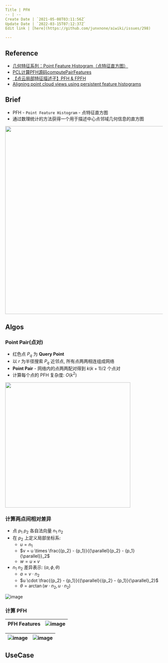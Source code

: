 ```yaml
---
Title | PFH
-- | --
Create Date | `2021-05-08T03:11:56Z`
Update Date | `2022-03-15T07:12:37Z`
Edit link | [here](https://github.com/junxnone/aiwiki/issues/298)

---
```

## Reference
- [几何特征系列：Point Feature Histogram（点特征直方图）](http://lemonc.me/point-feature-histogram.html)
- [PCL计算PFH源码computePairFeatures](https://blog.csdn.net/m0_49291417/article/details/110198763)
- [【点云局部特征描述子】PFH & FPFH](https://zhuanlan.zhihu.com/p/192343758)
- [Aligning point cloud views using persistent feature histograms](https://ias.in.tum.de/_media/spezial/bib/rusu08iros-1.pdf)


## Brief
- PFH - `Point Feature Histogram` - 点特征直方图
- 通过数理统计的方法获得一个用于描述中心点邻域几何信息的直方图


<img width="600px" src="https://user-images.githubusercontent.com/2216970/158321656-336f6bf0-457d-443e-adcf-2fd5711d25e2.png">


## Algos

### Point Pair(点对)

- 红色点  $P_{q}$ 为 **Query Point**
- 以 $r$ 为半径搜索 $P_{q}$ 近邻点, 所有点两两相连组成网络
- **Point Pair** - 网络内的点两两配对得到  $k(k+1)/2$ 个点对
- 计算每个点的 PFH 复杂度: $O(k^2)$


<img width="400px" src="https://user-images.githubusercontent.com/2216970/117524062-68c8cf00-afee-11eb-81ed-bc3bc5cb60fa.png">


### 计算两点间相对差异
- 点 $p_1$ $p_2$ 各自法向量 $n_1$ $n_2$
- 在 $p_2$ 上定义局部坐标系:
  -  $u=n_1$
  - $v = u \times \frac{{p_2} - {p_1}}{{\parallel}{p_2} - {p_1}{\parallel}}_2$
  - $w = u \times v$
- $n_1$ $n_2$ 差异表示: $(\alpha, \phi, \theta)$
  - $a = v \cdot {n_2}$
  - $u \cdot \frac{{p_2} - {p_1}}{{\parallel}{{p_2} - {p_1}}{\parallel}_2}$
  - ${\theta} = {\arctan (w \cdot {n_2},u \cdot {n_2})}$

 ![image](https://user-images.githubusercontent.com/2216970/117524162-f1476f80-afee-11eb-8bef-0e1d7fa87e19.png)

### 计算 PFH


PFH Features | ![image](https://user-images.githubusercontent.com/2216970/120412955-09aa7000-c38a-11eb-8eea-bbe08f920745.png)
-- | --

![image](https://user-images.githubusercontent.com/2216970/120412760-b0dad780-c389-11eb-8fce-d837f3e1843b.png) | ![image](https://user-images.githubusercontent.com/2216970/120412790-bafcd600-c389-11eb-800f-e905d9ba8c2e.png)
-- | --

## UseCase

